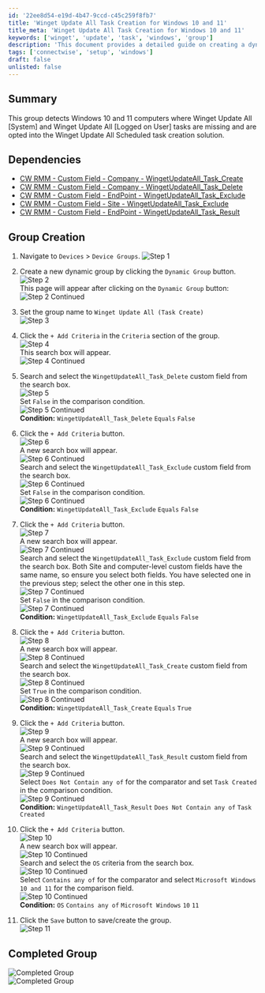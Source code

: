 ```yaml
---
id: '22ee8d54-e19d-4b47-9ccd-c45c259f8fb7'
title: 'Winget Update All Task Creation for Windows 10 and 11'
title_meta: 'Winget Update All Task Creation for Windows 10 and 11'
keywords: ['winget', 'update', 'task', 'windows', 'group']
description: 'This document provides a detailed guide on creating a dynamic group in ConnectWise RMM to detect Windows 10 and 11 computers where the Winget Update All tasks are missing. It outlines the necessary dependencies and step-by-step instructions for setting up the group criteria.'
tags: ['connectwise', 'setup', 'windows']
draft: false
unlisted: false
---
```


## Summary

This group detects Windows 10 and 11 computers where Winget Update All [System] and Winget Update All [Logged on User] tasks are missing and are opted into the Winget Update All Scheduled task creation solution.

## Dependencies

- [CW RMM - Custom Field - Company - WingetUpdateAll_Task_Create](<../custom-fields/Company - WingetUpdateAll_Task_Create.md>)
- [CW RMM - Custom Field - Company - WingetUpdateAll_Task_Delete](<../custom-fields/Company - WingetUpdateAll_Task_Delete.md>)
- [CW RMM - Custom Field - EndPoint - WingetUpdateAll_Task_Exclude](<../custom-fields/EndPoint - WingetUpdateAll_Task_Exclude.md>)
- [CW RMM - Custom Field - Site - WingetUpdateAll_Task_Exclude](<../custom-fields/Site - WingetUpdateAll_Task_Exclude.md>)
- [CW RMM - Custom Field - EndPoint - WingetUpdateAll_Task_Result](<../custom-fields/EndPoint - WingetUpdateAll_Task_Result.md>)

## Group Creation

1. Navigate to `Devices` > `Device Groups`.
   ![Step 1](../../../static/img/Winget-Update-All-(Task-Create)/image_1.png)

2. Create a new dynamic group by clicking the `Dynamic Group` button.  
   ![Step 2](../../../static/img/Winget-Update-All-(Task-Create)/image_2.png)  
   This page will appear after clicking on the `Dynamic Group` button:  
   ![Step 2 Continued](../../../static/img/Winget-Update-All-(Task-Create)/image_3.png)

3. Set the group name to `Winget Update All (Task Create)`  
   ![Step 3](../../../static/img/Winget-Update-All-(Task-Create)/image_4.png)

4. Click the `+ Add Criteria` in the `Criteria` section of the group.  
   ![Step 4](../../../static/img/Winget-Update-All-(Task-Create)/image_5.png)  
   This search box will appear.  
   ![Step 4 Continued](../../../static/img/Winget-Update-All-(Task-Create)/image_6.png)

5. Search and select the `WingetUpdateAll_Task_Delete` custom field from the search box.  
   ![Step 5](../../../static/img/Winget-Update-All-(Task-Create)/image_7.png)  
   Set `False` in the comparison condition.  
   ![Step 5 Continued](../../../static/img/Winget-Update-All-(Task-Create)/image_8.png)  
   **Condition:** `WingetUpdateAll_Task_Delete` `Equals` `False`

6. Click the `+ Add Criteria` button.  
   ![Step 6](../../../static/img/Winget-Update-All-(Task-Create)/image_9.png)  
   A new search box will appear.  
   ![Step 6 Continued](../../../static/img/Winget-Update-All-(Task-Create)/image_10.png)  
   Search and select the `WingetUpdateAll_Task_Exclude` custom field from the search box.  
   ![Step 6 Continued](../../../static/img/Winget-Update-All-(Task-Create)/image_11.png)  
   Set `False` in the comparison condition.  
   ![Step 6 Continued](../../../static/img/Winget-Update-All-(Task-Create)/image_12.png)  
   **Condition:** `WingetUpdateAll_Task_Exclude` `Equals` `False`

7. Click the `+ Add Criteria` button.  
   ![Step 7](../../../static/img/Winget-Update-All-(Task-Create)/image_13.png)  
   A new search box will appear.  
   ![Step 7 Continued](../../../static/img/Winget-Update-All-(Task-Create)/image_14.png)  
   Search and select the `WingetUpdateAll_Task_Exclude` custom field from the search box. Both Site and computer-level custom fields have the same name, so ensure you select both fields. You have selected one in the previous step; select the other one in this step.  
   ![Step 7 Continued](../../../static/img/Winget-Update-All-(Task-Create)/image_15.png)  
   Set `False` in the comparison condition.  
   ![Step 7 Continued](../../../static/img/Winget-Update-All-(Task-Create)/image_12.png)  
   **Condition:** `WingetUpdateAll_Task_Exclude` `Equals` `False`

8. Click the `+ Add Criteria` button.  
   ![Step 8](../../../static/img/Winget-Update-All-(Task-Create)/image_13.png)  
   A new search box will appear.  
   ![Step 8 Continued](../../../static/img/Winget-Update-All-(Task-Create)/image_14.png)  
   Search and select the `WingetUpdateAll_Task_Create` custom field from the search box.  
   ![Step 8 Continued](../../../static/img/Winget-Update-All-(Task-Create)/image_16.png)  
   Set `True` in the comparison condition.  
   ![Step 8 Continued](../../../static/img/Winget-Update-All-(Task-Create)/image_17.png)  
   **Condition:** `WingetUpdateAll_Task_Create` `Equals` `True`

9. Click the `+ Add Criteria` button.  
   ![Step 9](../../../static/img/Winget-Update-All-(Task-Create)/image_18.png)  
   A new search box will appear.  
   ![Step 9 Continued](../../../static/img/Winget-Update-All-(Task-Create)/image_19.png)  
   Search and select the `WingetUpdateAll_Task_Result` custom field from the search box.  
   ![Step 9 Continued](../../../static/img/Winget-Update-All-(Task-Create)/image_20.png)  
   Select `Does Not Contain any of` for the comparator and set `Task Created` in the comparison condition.  
   ![Step 9 Continued](../../../static/img/Winget-Update-All-(Task-Create)/image_21.png)  
   **Condition:** `WingetUpdateAll_Task_Result` `Does Not Contain any of` `Task Created`

10. Click the `+ Add Criteria` button.  
    ![Step 10](../../../static/img/Winget-Update-All-(Task-Create)/image_22.png)  
    A new search box will appear.  
    ![Step 10 Continued](../../../static/img/Winget-Update-All-(Task-Create)/image_23.png)  
    Search and select the `OS` criteria from the search box.  
    ![Step 10 Continued](../../../static/img/Winget-Update-All-(Task-Create)/image_24.png)  
    Select `Contains any of` for the comparator and select `Microsoft Windows 10 and 11` for the comparison field.  
    ![Step 10 Continued](../../../static/img/Winget-Update-All-(Task-Create)/image_25.png)  
    **Condition:** `OS` `Contains any of` `Microsoft Windows` `10` `11`

11. Click the `Save` button to save/create the group.  
    ![Step 11](../../../static/img/Winget-Update-All-(Task-Create)/image_26.png)

## Completed Group

![Completed Group](../../../static/img/Winget-Update-All-(Task-Create)/image_27.png)  
![Completed Group](../../../static/img/Winget-Update-All-(Task-Create)/image_28.png)


